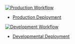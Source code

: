[![Production Workflow](https://github.com/jc2476/project1/actions/workflows/prod.yml/badge.svg)](https://github.com/jc2476/project1/actions/workflows/prod.yml)

* [Production Deployment](https://project2-prod.herokuapp.com/)


[![Development Workflow](https://github.com/jc2476/project1/actions/workflows/dev.yml/badge.svg)](https://github.com/jc2476/project1/actions/workflows/dev.yml)

* [Developmental Deployment](https://project2-dev.herokuapp.com/)
